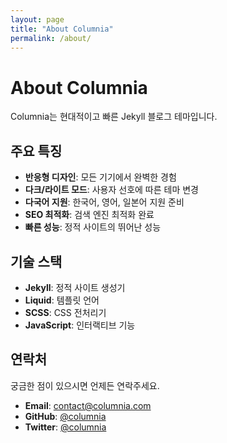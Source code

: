 ```yaml
---
layout: page
title: "About Columnia"
permalink: /about/
---
```


# About Columnia

Columnia는 현대적이고 빠른 Jekyll 블로그 테마입니다.

## 주요 특징

- **반응형 디자인**: 모든 기기에서 완벽한 경험
- **다크/라이트 모드**: 사용자 선호에 따른 테마 변경
- **다국어 지원**: 한국어, 영어, 일본어 지원 준비
- **SEO 최적화**: 검색 엔진 최적화 완료
- **빠른 성능**: 정적 사이트의 뛰어난 성능

## 기술 스택

- **Jekyll**: 정적 사이트 생성기
- **Liquid**: 템플릿 언어
- **SCSS**: CSS 전처리기
- **JavaScript**: 인터랙티브 기능

## 연락처

궁금한 점이 있으시면 언제든 연락주세요.

- **Email**: contact@columnia.com
- **GitHub**: [@columnia](https://github.com/columnia)
- **Twitter**: [@columnia](https://twitter.com/columnia)